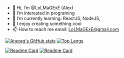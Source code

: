 - 👋 Hi, I’m @LoLMaGExE (Alex)
- 👀 I’m interested in programing
- 🌱 I’m currently learning: ReactJS, NodeJS,
- 💞️ I enjoy creating something cool
- 📫 How to reach me email: LoLMaGExE@gmail.com

[![Anurag's GitHub stats](https://github-readme-stats.vercel.app/api?username=OleksiiCherevan)]()
[![Top Langs](https://github-readme-stats.vercel.app/api/top-langs/?username=OleksiiCherevan&layout=compact)]()

[![Readme Card](https://github-readme-stats.vercel.app/api/pin/?username=OleksiiCherevan&repo=simple-cafe)](https://github.com/OleksiiCherevan/simple-cafe)
[![Readme Card](https://github-readme-stats.vercel.app/api/pin/?username=OleksiiCherevan&repo=simple-cafe)](https://github.com/OleksiiCherevan/simple-cafe)

<!---
LoLMaGExE/LoLMaGExE is a ✨ special ✨ repository because its `README.md` (this file) appears on your GitHub profile.
You can click the Preview link to take a look at your changes.
--->
